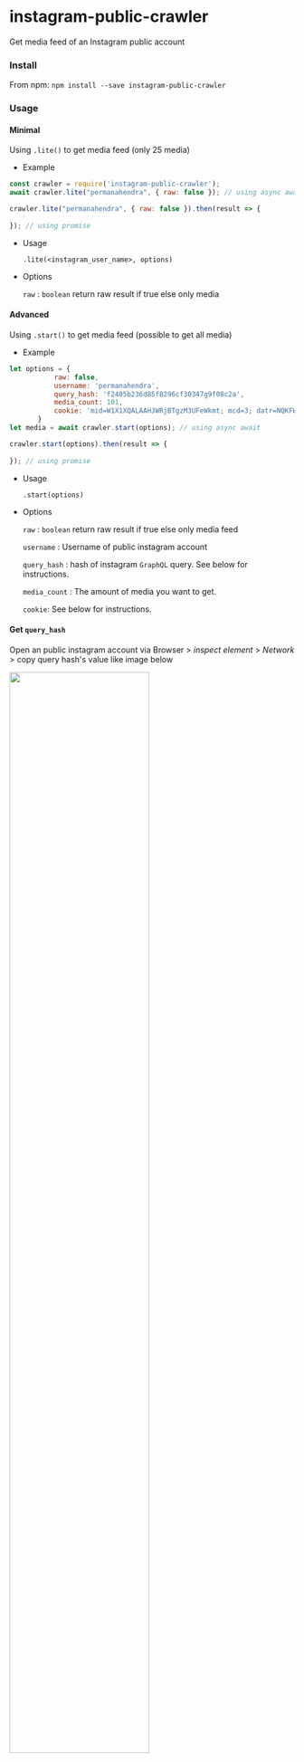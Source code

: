 # instagram-public-crawler
Get media feed of an Instagram public account

### Install

From npm: `npm install --save instagram-public-crawler`


### Usage

#### Minimal

Using `.lite()` to get media feed (only 25 media)

* Example

```javascript
const crawler = require('instagram-public-crawler');
await crawler.lite("permanahendra", { raw: false }); // using async await

crawler.lite("permanahendra", { raw: false }).then(result => {
            
}); // using promise
```

* Usage

   `.lite(<instagram_user_name>, options)`

* Options

   `raw` : `boolean` return raw result if true else only media
   
#### Advanced

Using `.start()` to get media feed (possible to get all media)

 * Example
 
 ```javascript
 let options = {
            raw: false,
            username: 'permanahendra',
            query_hash: 'f2405b236d85f8296cf30347g9f08c2a',
            media_count: 101,
            cookie: 'mid=W1X1XQALAAHJWRjBTgzM3UFeWkmt; mcd=3; datr=NQKFWxY73YsDC81ikryvMSy0; csrftoken=n8Kuf8UEN4jFyVUIysZ7ObSwZ6U1YX2x; fbm_124024574287414=base_domain=.instagram.com; csrftoken=7b8rpEE0Gl85fcKBalgGvRF5diWsjrmH; ds_user_id=1SD641929; sessionid=175641929%3AEPkOIsRX0S3oMf%3A15; shbid=5747; rur=ATN; shbts=1558734869.7421114; urlgen="{\"24.124.172.232\": 23693}:1hUIAS:6Q5ch4JClsyPEyL8yfeHqqDnxp1"'
        }
 let media = await crawler.start(options); // using async await
 
 crawler.start(options).then(result => {
            
 }); // using promise
 ```
 
 * Usage
 
   `.start(options)`
   
 * Options
   
   `raw` : `boolean` return raw result if true else only media feed
   
   `username` : Username of public instagram account
   
   `query_hash` : hash of instagram `GraphQL` query. See below for instructions.
   
   `media_count` : The amount of media you want to get.
   
   `cookie`: See below for instructions.
 
 #### Get `query_hash`
 
 Open an public instagram account via Browser > *inspect element* > *Network* > copy query hash's value like image below
 
 <img src="https://github.com/hynra/instagram-public-crawler/raw/master/instagram_query_hash.PNG" width="70%" />
 
 
 #### Get `cookie`
 
 Open instagram web Browser > *inspect element* > *Network* > copy cookie from request header like image below
 
 <img src="https://github.com/hynra/instagram-public-crawler/raw/master/instagram_cookie.PNG" width="70%" />
 
 ### Note
 
 Both `cookie` and `query_hash` are valid for almost one year. So it's safe for long running job.
 
 
 ### Author
 
 Developed by <a href="https://github.com/hynra">@hynra</a> || <a href="https://hynra.id">Website</a>
